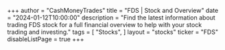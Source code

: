+++
author = "CashMoneyTrades"
title = "FDS | Stock and Overview"
date = "2024-01-12T10:00:00"
description = "Find the latest information about trading FDS stock for a full financial overview to help with your stock trading and investing."
tags = [
   "Stocks",
]
layout = "stocks"
ticker = "FDS"
disableListPage = true
+++
